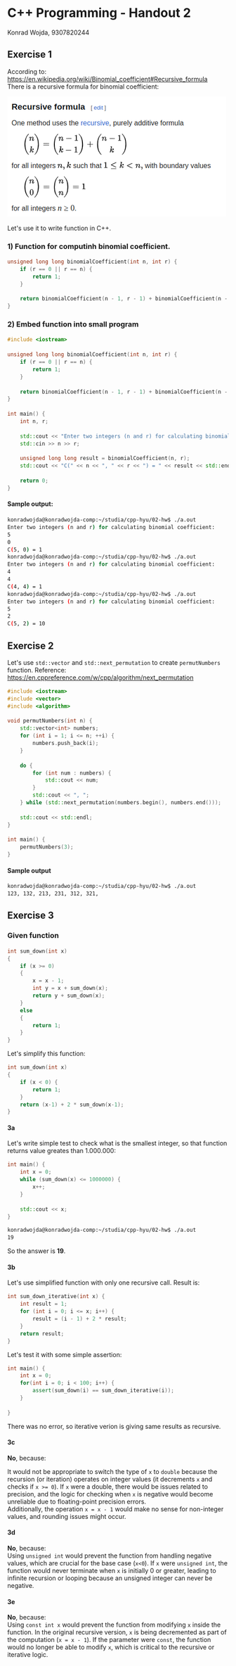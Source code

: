 # C++ Programming - Handout 2

Konrad Wojda, 9307820244

## Exercise 1

According to: https://en.wikipedia.org/wiki/Binomial_coefficient#Recursive_formula  
There is a recursive formula for binomial coefficient:

![](image.png)

Let's use it to write function in C++.

### 1) Function for computinh binomial coefficient.
```cpp
unsigned long long binomialCoefficient(int n, int r) {
    if (r == 0 || r == n) {
        return 1;
    }

    return binomialCoefficient(n - 1, r - 1) + binomialCoefficient(n - 1, r);
}
```

### 2) Embed function into small program

```cpp
#include <iostream>

unsigned long long binomialCoefficient(int n, int r) {
    if (r == 0 || r == n) {
        return 1;
    }

    return binomialCoefficient(n - 1, r - 1) + binomialCoefficient(n - 1, r);
}

int main() {
    int n, r;

    std::cout << "Enter two integers (n and r) for calculating binomial coefficient:" << std::endl;
    std::cin >> n >> r;

    unsigned long long result = binomialCoefficient(n, r);
    std::cout << "C(" << n << ", " << r << ") = " << result << std::endl;

    return 0;
}
```

#### Sample output:

```bash
konradwojda@konradwojda-comp:~/studia/cpp-hyu/02-hw$ ./a.out 
Enter two integers (n and r) for calculating binomial coefficient:
5
0
C(5, 0) = 1
konradwojda@konradwojda-comp:~/studia/cpp-hyu/02-hw$ ./a.out 
Enter two integers (n and r) for calculating binomial coefficient:
4
4
C(4, 4) = 1
konradwojda@konradwojda-comp:~/studia/cpp-hyu/02-hw$ ./a.out 
Enter two integers (n and r) for calculating binomial coefficient:
5
2
C(5, 2) = 10
```

## Exercise 2

Let's use `std::vector` and `std::next_permutation` to create `permutNumbers` function. Reference: https://en.cppreference.com/w/cpp/algorithm/next_permutation  

```cpp
#include <iostream>
#include <vector>
#include <algorithm>

void permutNumbers(int n) {
    std::vector<int> numbers;
    for (int i = 1; i <= n; ++i) {
        numbers.push_back(i);
    }

    do {
        for (int num : numbers) {
            std::cout << num;
        }
        std::cout << ", ";
    } while (std::next_permutation(numbers.begin(), numbers.end()));

    std::cout << std::endl;
}

int main() {
    permutNumbers(3);
}
```

#### Sample output

```bash
konradwojda@konradwojda-comp:~/studia/cpp-hyu/02-hw$ ./a.out 
123, 132, 213, 231, 312, 321, 
```

## Exercise 3

### Given function

```cpp
int sum_down(int x)
{
	if (x >= 0)
	{
		x = x - 1;
		int y = x + sum_down(x);
		return y + sum_down(x);
	}
	else
	{
		return 1;
	}
}
```

Let's simplify this function:

```cpp
int sum_down(int x)
{
    if (x < 0) {
        return 1;
    }
    return (x-1) + 2 * sum_down(x-1);
}
```

#### 3a

Let's write simple test to check what is the smallest integer, so that function returns value greates than 1.000.000:

```cpp
int main() {
    int x = 0;
    while (sum_down(x) <= 1000000) {
        x++;
    }

    std::cout << x;   
}
```

```bash
konradwojda@konradwojda-comp:~/studia/cpp-hyu/02-hw$ ./a.out 
19
```

So the answer is **19**.

#### 3b

Let's use simplified function with only one recursive call. Result is:

```cpp
int sum_down_iterative(int x) {
    int result = 1;
    for (int i = 0; i <= x; i++) {
        result = (i - 1) + 2 * result;
    }
    return result;
}
```

Let's test it with some simple assertion:

```cpp
int main() {
    int x = 0;
    for(int i = 0; i < 100; i++) {
        assert(sum_down(i) == sum_down_iterative(i));
    }
    
}
```

There was no error, so iterative verion is giving same results as recursive.

#### 3c

**No**, because:

It would not be appropriate to switch the type of `x` to `double` because the recursion (or iteration) operates on integer values (it decrements `x` and checks if `x >= 0`). If `x` were a double, there would be issues related to precision, and the logic for checking when `x` is negative would become unreliable due to floating-point precision errors.  
Additionally, the operation `x = x - 1` would make no sense for non-integer values, and rounding issues might occur.  

#### 3d

**No**, because:  
Using `unsigned int` would prevent the function from handling negative values, which are crucial for the base case (`x<0`). If `x` were `unsigned int`, the function would never terminate when `x` is initially 0 or greater, leading to infinite recursion or looping because an unsigned integer can never be negative.

#### 3e

**No**, because:  
Using `const int x` would prevent the function from modifying `x` inside the function. In the original recursive version, `x` is being decremented as part of the computation (`x = x - 1`).
If the parameter were `const`, the function would no longer be able to modify `x`, which is critical to the recursive or iterative logic.
